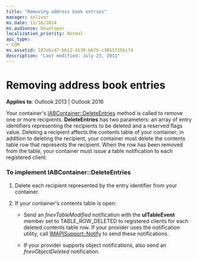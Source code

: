 ```yaml
---
title: "Removing address book entries"
manager: soliver
ms.date: 11/16/2014
ms.audience: Developer
localization_priority: Normal
api_type:
- COM
ms.assetid: 107ebcd7-b612-4139-b676-c3851f15bc74
description: "Last modified: July 23, 2011"
---
```


# Removing address book entries
  
**Applies to**: Outlook 2013 | Outlook 2016 
  
Your container's [IABContainer::DeleteEntries](iabcontainer-deleteentries.md) method is called to remove one or more recipients. **DeleteEntries** has two parameters: an array of entry identifiers representing the recipients to be deleted and a reserved flags value. Deleting a recipient affects the contents table of your container; in addition to deleting the recipient, your container must delete the contents table row that represents the recipient. When the row has been removed from the table, your container must issue a table notification to each registered client. 
  
### To implement IABContainer::DeleteEntries
  
1. Delete each recipient represented by the entry identifier from your container.
    
2. If your container's contents table is open:
    
   - Send an  _fnevTableModified_ notification with the **ulTableEvent** member set to TABLE_ROW_DELETED to registered clients for each deleted contents table row. If your provider uses the notification utility, call [IMAPISupport::Notify](imapisupport-notify.md) to send these notifications. 
    
   - If your provider supports object notifications, also send an  _fnevObjectDeleted_ notification. 
    

